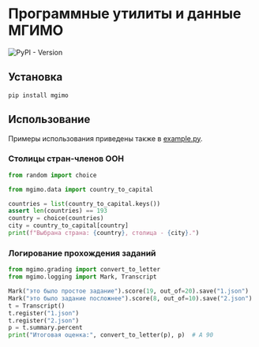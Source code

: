 # Программные утилиты и данные МГИМО

![PyPI - Version](https://img.shields.io/pypi/v/mgimo)

## Установка

```console
pip install mgimo
```

## Использование

Примеры использования приведены также в [example.py](example.py).

### Столицы стран-членов ООН 

```python
from random import choice

from mgimo.data import country_to_capital

countries = list(country_to_capital.keys())
assert len(countries) == 193
country = choice(countries)
city = country_to_capital[country]
print(f"Выбрана страна: {country}, столица - {city}.")
```

### Логирование прохождения заданий  

```python
from mgimo.grading import convert_to_letter
from mgimo.logging import Mark, Transcript

Mark("это было простое задание").score(19, out_of=20).save("1.json")
Mark("это было задание посложнее").score(8, out_of=10).save("2.json")
t = Transcript()
t.register("1.json")
t.register("2.json")
p = t.summary.percent
print("Итоговая оценка:", convert_to_letter(p), p)  # A 90
```
